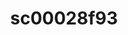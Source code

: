 ---
ee_id: '230'
site: '1'
type: '2'
long_id: 2010-012 sc00028f93
url: 2010-012-sc00028f93
title: sc00028f93
year: '2010'
medium: 'Pen on All Purpose Security Paper (Grey) #24 bond'
commission:
add_credit:
dims: 11 x 8.5 inches
pitch:
ps:
live_url:
related:
youtube:
imgs: cadliner-drawing-2010-012-digital-database-ih_1.jpg
subheading:
year2: '2010'
download:
add_credits:
related_code:
layout: things-i-made
---